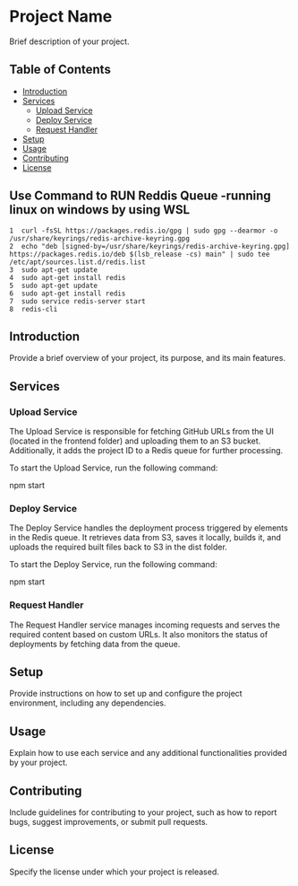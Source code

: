 # Project Name

Brief description of your project.

## Table of Contents

- [Introduction](#introduction)
- [Services](#services)
  - [Upload Service](#upload-service)
  - [Deploy Service](#deploy-service)
  - [Request Handler](#request-handler)
- [Setup](#setup)
- [Usage](#usage)
- [Contributing](#contributing)
- [License](#license)


## Use Command to RUN Reddis Queue -running linux on windows by using WSL 
    1  curl -fsSL https://packages.redis.io/gpg | sudo gpg --dearmor -o /usr/share/keyrings/redis-archive-keyring.gpg
    2  echo "deb [signed-by=/usr/share/keyrings/redis-archive-keyring.gpg] https://packages.redis.io/deb $(lsb_release -cs) main" | sudo tee /etc/apt/sources.list.d/redis.list
    3  sudo apt-get update
    4  sudo apt-get install redis
    5  sudo apt-get update
    6  sudo apt-get install redis
    7  sudo service redis-server start
    8  redis-cli

## Introduction

Provide a brief overview of your project, its purpose, and its main features.

## Services

### Upload Service

The Upload Service is responsible for fetching GitHub URLs from the UI (located in the frontend folder) and uploading them to an S3 bucket. Additionally, it adds the project ID to a Redis queue for further processing.

To start the Upload Service, run the following command:

npm start


### Deploy Service

The Deploy Service handles the deployment process triggered by elements in the Redis queue. It retrieves data from S3, saves it locally, builds it, and uploads the required built files back to S3 in the dist folder.

To start the Deploy Service, run the following command:

npm start


### Request Handler

The Request Handler service manages incoming requests and serves the required content based on custom URLs. It also monitors the status of deployments by fetching data from the queue.

## Setup

Provide instructions on how to set up and configure the project environment, including any dependencies.

## Usage

Explain how to use each service and any additional functionalities provided by your project.

## Contributing

Include guidelines for contributing to your project, such as how to report bugs, suggest improvements, or submit pull requests.

## License

Specify the license under which your project is released.

